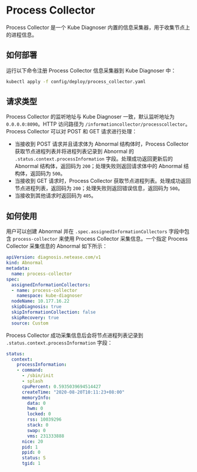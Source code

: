 # Process Collector

Process Collector 是一个 Kube Diagnoser 内置的信息采集器，用于收集节点上的进程信息。

## 如何部署

运行以下命令注册 Process Collector 信息采集器到 Kube Diagnoser 中：

```bash
kubectl apply -f config/deploy/process_collector.yaml
```

## 请求类型

Process Collector 的监听地址与 Kube Diagnoser 一致，默认监听地址为 `0.0.0.0:8090`。HTTP 访问路径为 `/informationcollector/processcollector`。Process Collector 可以对 POST 和 GET 请求进行处理：

* 当接收到 POST 请求并且请求体为 Abnormal 结构体时，Process Collector 获取节点进程列表并将进程列表记录到 Abnormal 的 `.status.context.processInformation` 字段。处理成功返回更新后的 Abnormal 结构体，返回码为 `200`；处理失败则返回请求体中的 Abnormal 结构体，返回码为 `500`。
* 当接收到 GET 请求时，Process Collector 获取节点进程列表。处理成功返回节点进程列表，返回码为 `200`；处理失败则返回错误信息，返回码为 `500`。
* 当接收到其他请求时返回码为 `405`。

## 如何使用

用户可以创建 Abnormal 并在 `.spec.assignedInformationCollectors` 字段中包含 `process-collector` 来使用 Process Collector 采集信息。一个指定 Process Collector 采集信息的 Abnormal 如下所示：

```yaml
apiVersion: diagnosis.netease.com/v1
kind: Abnormal
metadata:
  name: process-collector
spec:
  assignedInformationCollectors:
  - name: process-collector
    namespace: kube-diagnoser
  nodeName: 10.177.16.22
  skipDiagnosis: true
  skipInformationCollection: false
  skipRecovery: true
  source: Custom
```

Process Collector 成功采集信息后会将节点进程列表记录到 `.status.context.processInformation` 字段：

```yaml
status:
  context:
    processInformation:
    - command:
      - /sbin/init
      - splash
      cpuPercent: 0.5935039694514427
      createTime: "2020-08-20T10:11:23+08:00"
      memoryInfo:
        data: 0
        hwm: 0
        locked: 0
        rss: 10039296
        stack: 0
        swap: 0
        vms: 231333888
      nice: 20
      pid: 1
      ppid: 0
      status: S
      tgid: 1
```
